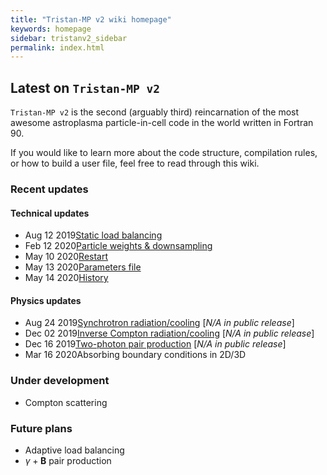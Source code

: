 ```yaml
---
title: "Tristan-MP v2 wiki homepage"
keywords: homepage
sidebar: tristanv2_sidebar
permalink: index.html
---
```


## Latest on `Tristan-MP v2`

`Tristan-MP v2` is the second (arguably third) reincarnation of the most awesome astroplasma particle-in-cell code in the world written in Fortran 90.

If you would like to learn more about the code structure, compilation rules, or how to build a user file, feel free to read through this wiki.

### Recent updates

#### Technical updates
* <span class='date'>Aug 12 2019</span>[Static load balancing](tristanv2-loadbal.html#static-load-balancing)
* <span class='date'>Feb 12 2020</span>[Particle weights & downsampling](tristanv2-downsampling.html)
* <span class='date'>May 10 2020</span>[Restart](tristanv2-restart.html)
* <span class='date'>May 13 2020</span>[Parameters file](tristanv2-visualization.html#parameters)
* <span class='date'>May 14 2020</span>[History](tristanv2-visualization.html#history)

#### Physics updates
* <span class='date'>Aug 24 2019</span>[Synchrotron radiation/cooling](tristanv2-radiation.html#synchrotron-cooling) [_N/A in public release_]
* <span class='date'>Dec 02 2019</span>[Inverse Compton radiation/cooling](tristanv2-radiation.html#inverse-compton-cooling) [_N/A in public release_]
* <span class='date'>Dec 16 2019</span>[Two-photon pair production](tristanv2-qed.html) [_N/A in public release_]
* <span class='date'>Mar 16 2020</span>Absorbing boundary conditions in 2D/3D

### Under development

* Compton scattering

### Future plans

* Adaptive load balancing
* $\gamma + \boldsymbol{B}$ pair production

